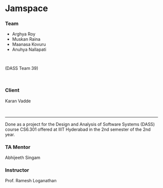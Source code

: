 # Jamspace

### Team
- Arghya Roy
- Muskan Raina
- Maanasa Kovuru
- Anuhya Nallapati
<br>

(DASS Team 39)

<br>

### Client
Karan Vadde

<br>

---
Done as a project for the Design and Analysis of Software Systems (DASS) course CS6.301 offered at IIIT Hyderabad in the 2nd semester of the 2nd year.



### TA Mentor
Abhijeeth Singam

### Instructor
Prof. Ramesh Loganathan